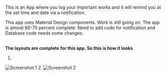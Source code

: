 This is an App where you log your important works and it will remind you at the set time and date via a notification.

This app uses Material Design components. Work is still going on. The app is almost 60-70 percent complete. 
Need to add code for notification and Database code needs some changes.
<br>
<br>

<b>The layouts are complete for this app. So this is how it looks</b>


1. <br>
![Screenshot 1](https://github.com/Asutosh11/RemindMeAt---Android-Reminder-App/blob/master/Screenshots/Main.png "") 2. ![Screenshot 2](https://github.com/Asutosh11/RemindMeAt---Android-Reminder-App/blob/master/Screenshots/second.png "")
